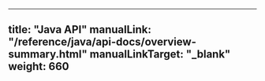 <!-- mdformat global-off -->

---
title: "Java API"
manualLink: "/reference/java/api-docs/overview-summary.html"
manualLinkTarget: "_blank"
weight: 660
---